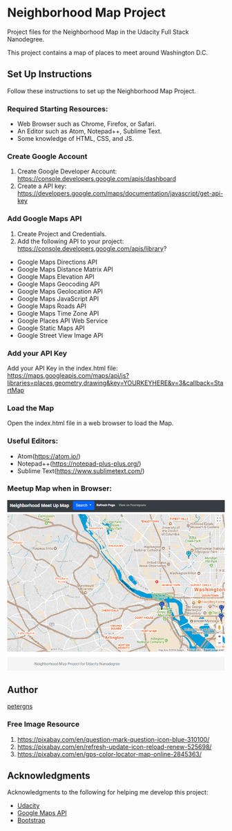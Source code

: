 Neighborhood Map Project
====================
Project files for the Neighborhood Map in the Udacity Full Stack Nanodegree.

This project contains a map of places to meet around Washington D.C.

## Set Up Instructions

Follow these instructions to set up the Neighborhood Map Project.

### Required Starting Resources:
* Web Browser such as Chrome, Firefox, or Safari.
* An Editor such as Atom, Notepad++, Sublime Text.
* Some knowledge of HTML, CSS, and JS.

### Create Google Account

1. Create Google Developer Account: https://console.developers.google.com/apis/dashboard
2. Create a API key: https://developers.google.com/maps/documentation/javascript/get-api-key

### Add Google Maps API
1. Create Project and Credentials.
2. Add the following API to your project: https://console.developers.google.com/apis/library?
* Google Maps Directions API
* Google Maps Distance Matrix API
* Google Maps Elevation API
* Google Maps Geocoding API
* Google Maps Geolocation API
* Google Maps JavaScript API
* Google Maps Roads API
* Google Maps Time Zone API
* Google Places API Web Service
* Google Static Maps API
* Google Street View Image API

### Add your API Key
Add your API Key in the index.html file:
https://maps.googleapis.com/maps/api/js?libraries=places,geometry,drawing&key=YOURKEYHERE&v=3&callback=StartMap

### Load the Map
Open the index.html file in a web browser to load the Map.

### Useful Editors:
* Atom(https://atom.io/)
* Notepad++(https://notepad-plus-plus.org/)
* Sublime Text(https://www.sublimetext.com/)

### Meetup Map when in Browser:
![Image of Output](https://raw.githubusercontent.com/petergns/neighborhood-map-project/master/img/map-example-1.PNG)

## Author
[petergns](https://github.com/petergns)

### Free Image Resource
1. https://pixabay.com/en/question-mark-question-icon-blue-310100/
2. https://pixabay.com/en/refresh-update-icon-reload-renew-525698/
3. https://pixabay.com/en/gps-color-locator-map-online-2845363/

## Acknowledgments
Acknowledgments to the following for helping me develop this project:
* [Udacity](https://www.udacity.com/)
* [Google Maps API](https://developers.google.com/maps/documentation/javascript/)
* [Bootstrap](https://getbootstrap.com/)
